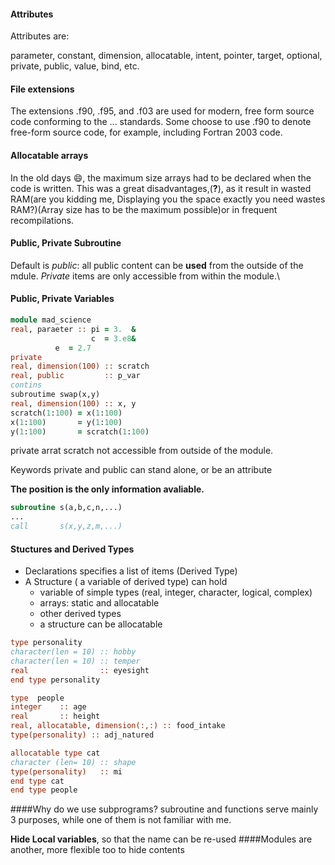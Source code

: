 #### Attributes
Attributes are:

parameter, constant, dimension, allocatable, intent, pointer, target, optional, private, public, value, bind, etc.

#### File extensions
The extensions .f90, .f95, and .f03 are used for modern, free form source code conforming to the ... standards. Some choose to use .f90 to denote free-form source code, for example, including Fortran 2003 code.
#### Allocatable arrays
In the old days :smile:, the maximum size arrays had to be declared when the code is written. This was a great disadvantages,(**?**), as it result in wasted RAM(are you kidding me, Displaying you the space exactly you need wastes RAM?)(Array size has to be the maximum possible)or in frequent recompilations.
#### Public, Private Subroutine
Default is *public*: all public content can be **used** from the outside of the mdule. *Private* items are only accessible from within the module.\
#### Public, Private Variables
```fortran
module mad_science
real, paraeter :: pi = 3.  &
                  c  = 3.e8&
		  e  = 2.7
private
real, dimension(100) :: scratch
real, public         :: p_var
contins
subroutime swap(x,y)
real, dimension(100) :: x, y
scratch(1:100) = x(1:100)
x(1:100)       = y(1:100)
y(1:100)       = scratch(1:100)
```
private arrat scratch not accessible from outside of the module.

Keywords private and public can stand alone, or be an attribute

**The position is the only information avaliable.**
```fortran
subroutine s(a,b,c,n,...)
...
call       s(x,y,z,m,...)
```
#### Stuctures and Derived Types
* Declarations specifies a list of items (Derived Type)
* A Structure ( a variable of derived type) can hold
  * variable of simple types (real, integer, character, logical, complex)
  * arrays: static and allocatable
  * other derived types
  * a structure can be allocatable
```fortran
type personality
character(len = 10) :: hobby
character(len = 10) :: temper
real                :: eyesight
end type personality

type  people
integer    :: age
real       :: height
real, allocatable, dimension(:,:) :: food_intake
type(personality) :: adj_natured

allocatable type cat
character (len= 10) :: shape
type(personality)   :: mi
end type cat
end type people
```
####Why do we use subprograms?
subroutine and functions serve mainly 3 purposes, while one of them is not familiar with me.

**Hide Local variables**, so that the name can be re-used
####Modules are another, more flexible too to hide contents
